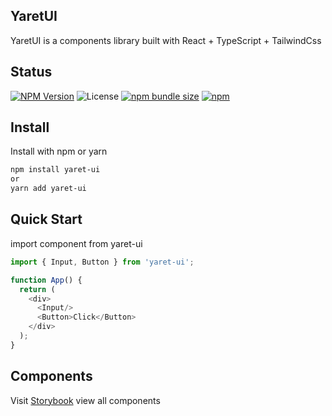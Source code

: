 ## YaretUI

YaretUI is a components library built with React + TypeScript + TailwindCss

## Status
[![NPM Version](https://img.shields.io/npm/v/yaret-ui.svg)](https://www.npmjs.com/package/yaret-ui)
![License](https://img.shields.io/npm/l/yaret-ui.svg)
[![npm bundle size](https://img.shields.io/bundlephobia/minzip/yaret-ui)](https://bundlephobia.com/result?p=yaret-ui)
[![npm](https://img.shields.io/npm/dt/yaret-ui?label=installs)](https://www.npmjs.com/package/yaret-ui)


## Install

Install with npm or yarn

```bash
npm install yaret-ui
or
yarn add yaret-ui
```

## Quick Start

import component from yaret-ui

```js
import { Input, Button } from 'yaret-ui';

function App() {
  return (
    <div>
      <Input/>
      <Button>Click</Button>
    </div>
  );
}
```

## Components

Visit [Storybook](https://yaret-ui.vercel.app) view all components
